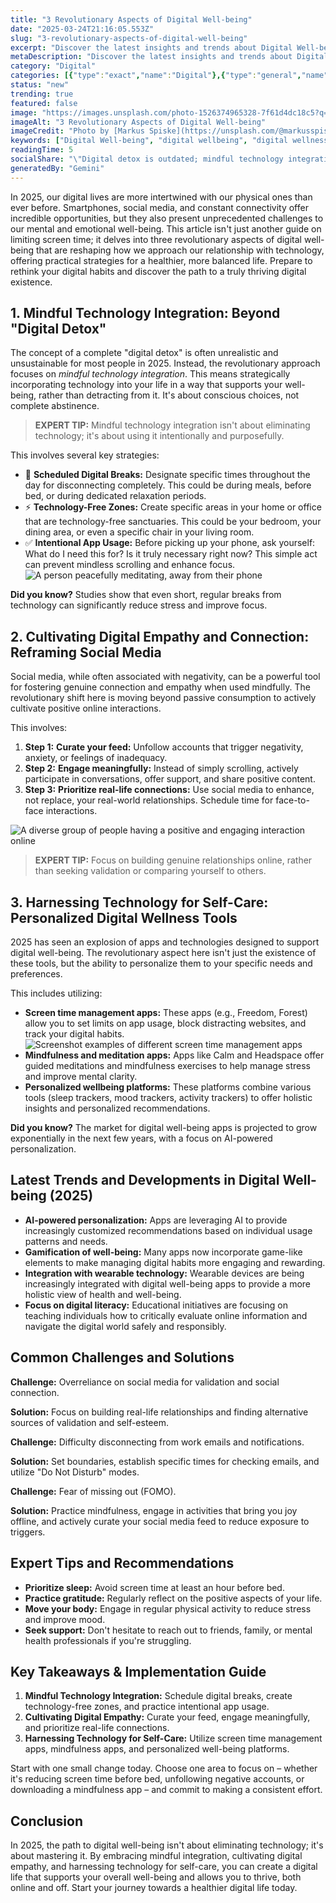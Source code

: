 ```yaml
---
title: "3 Revolutionary Aspects of Digital Well-being"
date: "2025-03-24T21:16:05.553Z"
slug: "3-revolutionary-aspects-of-digital-well-being"
excerpt: "Discover the latest insights and trends about Digital Well-being. This comprehensive guide covers everything you need to know about Digital Well-being in 2025."
metaDescription: "Discover the latest insights and trends about Digital Well-being. This comprehensive guide covers everything you need to know about Digital Well-being in 2..."
category: "Digital"
categories: [{"type":"exact","name":"Digital"},{"type":"general","name":"Mental Health"},{"type":"medium","name":"Behavioral Science"},{"type":"specific","name":"Mindfulness Apps"},{"type":"niche","name":"Sleep Tracking"}]
status: "new"
trending: true
featured: false
image: "https://images.unsplash.com/photo-1526374965328-7f61d4dc18c5?q=85&w=1200&fit=max&fm=webp&auto=compress"
imageAlt: "3 Revolutionary Aspects of Digital Well-being"
imageCredit: "Photo by [Markus Spiske](https://unsplash.com/@markusspiske) on Unsplash"
keywords: ["Digital Well-being", "digital wellbeing", "digital wellness tips", "improve digital wellbeing", "screen time management apps", "reduce phone addiction", "digital detox strategies", "best digital wellbeing apps 2024", "how to improve mental health online", "digital wellbeing for teens"]
readingTime: 5
socialShare: "\"Digital detox is outdated; mindful technology integration is the future.  Learn to harness technology for self-care, not self-destruction.\""
generatedBy: "Gemini"
---
```




In 2025, our digital lives are more intertwined with our physical ones than ever before.  Smartphones, social media, and constant connectivity offer incredible opportunities, but they also present unprecedented challenges to our mental and emotional well-being.  This article isn't just another guide on limiting screen time; it delves into three revolutionary aspects of digital well-being that are reshaping how we approach our relationship with technology, offering practical strategies for a healthier, more balanced life.  Prepare to rethink your digital habits and discover the path to a truly thriving digital existence.

## 1.  Mindful Technology Integration: Beyond "Digital Detox"

The concept of a complete "digital detox" is often unrealistic and unsustainable for most people in 2025. Instead, the revolutionary approach focuses on *mindful technology integration*. This means strategically incorporating technology into your life in a way that supports your well-being, rather than detracting from it. It's about conscious choices, not complete abstinence.

> **EXPERT TIP:**  Mindful technology integration isn't about eliminating technology; it's about using it intentionally and purposefully.

This involves several key strategies:

* 🔑 **Scheduled Digital Breaks:**  Designate specific times throughout the day for disconnecting completely. This could be during meals, before bed, or during dedicated relaxation periods.
* ⚡ **Technology-Free Zones:** Create specific areas in your home or office that are technology-free sanctuaries. This could be your bedroom, your dining area, or even a specific chair in your living room.
* ✅ **Intentional App Usage:** Before picking up your phone, ask yourself: What do I need this for?  Is it truly necessary right now?  This simple act can prevent mindless scrolling and enhance focus.
![A person peacefully meditating, away from their phone](https://images.unsplash.com/photo-1526374965328-7f61d4dc18c5?q=85&w=1200&fit=max&fm=webp&auto=compress)

**Did you know?** Studies show that even short, regular breaks from technology can significantly reduce stress and improve focus.

## 2.  Cultivating Digital Empathy and Connection: Reframing Social Media

Social media, while often associated with negativity, can be a powerful tool for fostering genuine connection and empathy when used mindfully. The revolutionary shift here is moving beyond passive consumption to actively cultivate positive online interactions.

This involves:

1. **Step 1:**  **Curate your feed:** Unfollow accounts that trigger negativity, anxiety, or feelings of inadequacy.
2. **Step 2:** **Engage meaningfully:** Instead of simply scrolling, actively participate in conversations, offer support, and share positive content.
3. **Step 3:** **Prioritize real-life connections:** Use social media to enhance, not replace, your real-world relationships. Schedule time for face-to-face interactions.

![A diverse group of people having a positive and engaging interaction online](https://images.unsplash.com/photo-1512295767273-ac109ac3acfa?q=85&w=1200&fit=max&fm=webp&auto=compress)

> **EXPERT TIP:** Focus on building genuine relationships online, rather than seeking validation or comparing yourself to others.

## 3.  Harnessing Technology for Self-Care:  Personalized Digital Wellness Tools

2025 has seen an explosion of apps and technologies designed to support digital well-being. The revolutionary aspect here isn't just the existence of these tools, but the ability to personalize them to your specific needs and preferences.

This includes utilizing:

* **Screen time management apps:** These apps (e.g., Freedom, Forest) allow you to set limits on app usage, block distracting websites, and track your digital habits.  ![Screenshot examples of different screen time management apps](https://images.unsplash.com/photo-1483478550801-ceba5fe50e8e?q=85&w=1200&fit=max&fm=webp&auto=compress)
* **Mindfulness and meditation apps:** Apps like Calm and Headspace offer guided meditations and mindfulness exercises to help manage stress and improve mental clarity.
* **Personalized wellbeing platforms:** These platforms combine various tools (sleep trackers, mood trackers, activity trackers) to offer holistic insights and personalized recommendations.

**Did you know?**  The market for digital well-being apps is projected to grow exponentially in the next few years, with a focus on AI-powered personalization.

## Latest Trends and Developments in Digital Well-being (2025)

* **AI-powered personalization:**  Apps are leveraging AI to provide increasingly customized recommendations based on individual usage patterns and needs.
* **Gamification of well-being:**  Many apps now incorporate game-like elements to make managing digital habits more engaging and rewarding.
* **Integration with wearable technology:**  Wearable devices are being increasingly integrated with digital well-being apps to provide a more holistic view of health and well-being.
* **Focus on digital literacy:**  Educational initiatives are focusing on teaching individuals how to critically evaluate online information and navigate the digital world safely and responsibly.

## Common Challenges and Solutions

**Challenge:**  Overreliance on social media for validation and social connection.

**Solution:**  Focus on building real-life relationships and finding alternative sources of validation and self-esteem.

**Challenge:**  Difficulty disconnecting from work emails and notifications.

**Solution:**  Set boundaries, establish specific times for checking emails, and utilize "Do Not Disturb" modes.

**Challenge:**  Fear of missing out (FOMO).

**Solution:**  Practice mindfulness, engage in activities that bring you joy offline, and actively curate your social media feed to reduce exposure to triggers.

## Expert Tips and Recommendations

* **Prioritize sleep:**  Avoid screen time at least an hour before bed.
* **Practice gratitude:**  Regularly reflect on the positive aspects of your life.
* **Move your body:**  Engage in regular physical activity to reduce stress and improve mood.
* **Seek support:**  Don't hesitate to reach out to friends, family, or mental health professionals if you're struggling.

## Key Takeaways & Implementation Guide

1. **Mindful Technology Integration:** Schedule digital breaks, create technology-free zones, and practice intentional app usage.
2. **Cultivating Digital Empathy:** Curate your feed, engage meaningfully, and prioritize real-life connections.
3. **Harnessing Technology for Self-Care:** Utilize screen time management apps, mindfulness apps, and personalized well-being platforms.

Start with one small change today.  Choose one area to focus on – whether it's reducing screen time before bed, unfollowing negative accounts, or downloading a mindfulness app – and commit to making a consistent effort.

## Conclusion

In 2025, the path to digital well-being isn't about eliminating technology; it's about mastering it. By embracing mindful integration, cultivating digital empathy, and harnessing technology for self-care, you can create a digital life that supports your overall well-being and allows you to thrive, both online and off.  Start your journey towards a healthier digital life today.

